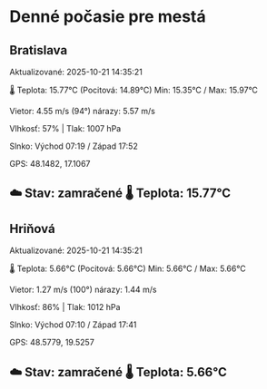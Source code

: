 ﻿# Denné počasie pre mestá

## Bratislava
Aktualizované: 2025-10-21 14:35:21

🌡️ Teplota: 15.77°C 
(Pocitová: 14.89°C)
Min: 15.35°C / Max: 15.97°C

Vietor: 4.55 m/s    (94°) 
nárazy: 5.57 m/s

Vlhkosť: 57% | Tlak: 1007 hPa

Slnko: Východ 07:19 / Západ 17:52

GPS: 48.1482, 17.1067

☁️ Stav: zamračené        🌡️ Teplota: 15.77°C
---

## Hriňová
Aktualizované: 2025-10-21 14:35:21

🌡️ Teplota: 5.66°C 
(Pocitová: 5.66°C)
Min: 5.66°C / Max: 5.66°C

Vietor: 1.27 m/s (100°)
nárazy: 1.44 m/s

Vlhkosť: 86% | Tlak: 1012 hPa

Slnko: Východ 07:10 / Západ 17:41

GPS: 48.5779, 19.5257

☁️ Stav: zamračené        🌡️ Teplota: 5.66°C
---
